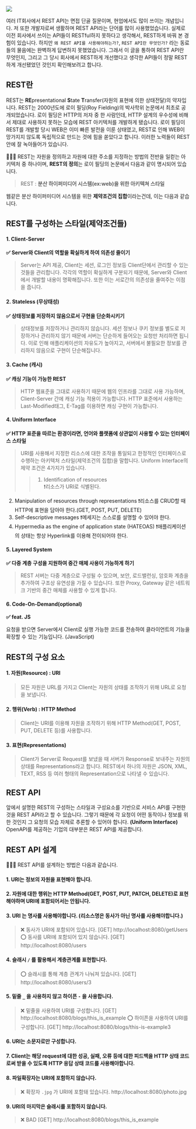 ![](https://velog.velcdn.com/images/seo_kk/post/e24d6047-d731-4999-90d5-1264755033e6/image.png)

여러 IT회사에서 REST API는 면접 단골 질문이며, 현업에서도 많이 쓰이는 개념입니다.
저 또한 개발자로써 생활하며 REST API라는 단어를 많이 사용했었습니다.
실제로 이전 회사에서 쓰이는 API들이 RESTful하지 못하다고 생각해서, REST하게 바꿔 본 경험이 있습니다.
하지만 `왜 REST API를 사용해야하는가?`, `REST API란 무엇인가?` 라는 동료들의 물음에는 완벽하게 답변하지 못했었습니다.
그래서 이 글을 통하여 REST API란 무엇인지, 그리고 그 당시 회사에서 REST하게 개선했다고 생각한 API들이 정말 REST하게 개선됐었던 것인지 확인해보려고 합니다.

## REST란 
REST는 **RE**presentational **S**tate **T**ransfer(자원의 표현에 의한 상태전달)의 약자입니다.
REST는 2000년도에 로이 필딩(Roy Fielding)의 박사학위 논문에서 최초로 공개되었습니다.
로이 필딩은 HTTP의 저자 중 한 사람인데, HTTP 설계의 우수성에 비해서 제대로 사용하지 못하는 모습에 REST 아키텍처를 개발하게 됐습니다.
로이 필딩이 REST를 개발할 당시 WEB은 이미 빠른 발전을 이룬 상태였고, REST로 인해 WEB이 망가지지 않도록 독립적으로 만드는 것에 힘을 쏟았다고 합니다.
이러한 노력들이 REST 안에 잘 녹아들어가 있습니다.

🙆🏻‍♂️ REST는 자원을 정의하고 자원에 대한 주소를 지정하는 방법의 전반을 일컫는 아키텍처 중 하나이며, **REST의 정의**는 로이 필딩의 논문에서 다음과 같이 명시되어 있습니다.

> REST : **분산 하이퍼미디어 시스템(ex:web)을 위한 아키텍쳐 스타일**

웹같은 분산 하이퍼미디어 시스템을 위한 **제약조건의 집합**이라는건데, 이는 다음과 같습니다.

## REST를 구성하는 스타일(제약조건들)
#### 1. Client-Server
**✅ Server와 Client의 역할을 확실하게 하여 의존성 줄이기**
  
> Server는 API 제공, Client는 세션, 로그인 정보등 Client단에서 관리할 수 있는 것들을 관리합니다.
각각의 역할이 확실하게 구분되기 때문에, Server와 Client에서 개발할 내용이 명확해집니다.
또한 이는 서로간의 의존성을 줄여주는 이점을 줍니다.

#### 2. Stateless (무상태성)
**✅ 상태정보를 저장하지 않음으로서 구현을 단순화시키기**

> 상태정보를 저장하거나 관리하지 않습니다.
세션 정보나 쿠키 정보를 별도로 저장하거나 관리하지 않기 때문에 서버는 단순하게 들어오는 요청만 처리하면 됩니다.
이로 인해 애플리케이션의 자유도가 높아지고, 서버에서 불필요한 정보를 관리하지 않음으로 구현이 단순해집니다.

#### 3. Cache (캐시)
**✅ 캐싱 기능이 가능한 REST**
> HTTP 웹표준을 그대로 사용하기 때문에 웹의 인프라를 그대로 사용 가능하며, Client-Server 간에 캐싱 기능 적용이 가능합니다.
HTTP 표준에서 사용하는 Last-Modified태그, E-Tag를 이용하면 캐싱 구현이 가능합니다.

#### 4. Uniform Interface
**✅ HTTP 표준을 따르는 환경이라면, 언어와 플랫폼에 상관없이 사용할 수 있는 인터페이스 스타일**
>URI를 사용해서 지정한 리소스에 대한 조작을 통일되고 한정적인 인터페이스로 수행하는 아키텍처 스타일(제약조건의 집합)을 말합니다.
Uniform Interface의 제약 조건은 4가지가 있습니다.
>>1. Identification of resources  
❗️리소스가 URI로 식별된다.
2. Manipulation of resources through representations
❗️리소스를 CRUD할 때 HTTP에 표현을 담아야 한다.(GET, POST, PUT, DELETE)
3. Self-descriptive messages 
❗️메세지는 스스로를 설명할 수 있어야 한다.
4. Hypermedia as the engine of application state (HATEOAS)
❗️애플리케이션의 상태는 항상 Hyperlink를 이용해 전이되어야 한다.

#### 5. Layered System
**✅ 다중 계층 구성을 지원하여 중간 매체 사용이 가능하게 하기**

> REST 서버는 다중 계층으로 구성될 수 있으며, 보안, 로드밸런싱, 암호화 계층을 추가하여 구조상 유연성을 가질 수 있습니다.
또한 Proxy, Gateway 같은 네트워크 기반의 중간 매체를 사용할 수 있게 합니다.

#### 6. Code-On-Demand(optional)
**✅ feat. JS**
>
요청을 받으면 Server에서 Client로 실행 가능한 코드를 전송하여 클라이언트의 기능을 확장할 수 있는 기능입니다. (JavaScript)

## REST의 구성 요소
#### 1. 자원(Resource) : URI
> 모든 자원은 URL를 가지고 Client는 자원의 상태를 조작하기 위해 URL로 요청을 보냅니다.

#### 2. 행위(Verb) : HTTP Method
> Client는 URI를 이용해 자원을 조작하기 위해 HTTP Method(GET, POST, PUT, DELETE 등)를 사용합니다.

#### 3. 표현(Representations)
> Client가 Server로 Request를 보냈을 때 서버가 Response로 보내주는 자원의 상태를 Representations라고 합니다.
REST에서 하나의 자원은 JSON, XML, TEXT, RSS 등 여러 형태의 Representation으로 나타낼 수 있습니다.

## REST API
앞에서 설명한 REST의 구성하는 스타일과 구성요소를 기반으로 서비스 API를 구현한 것을 REST API라고 할 수 있습니다.
그렇기 때문에 각 요청이 어떤 동작이나 정보를 위한 것인지 그 요청의 모습 자체로 추론할 수 있어야 합니다. **(Uniform Interface)**
OpenAPI를 제공하는 기업의 대부분은 REST API를 제공합니다.

## REST API 설계
🙆🏻‍♂️ REST API를 설계하는 방법은 다음과 같습니다.
#### 1. URI는 정보의 자원을 표현해야 합니다.
#### 2. 자원에 대한 행위는 HTTP Method(GET, POST, PUT, PATCH, DELETE)로 표현해야하며 URI에 포함되어서는 안됩니다.

#### 3. URI 는 명사를 사용해야합니다. (리소스명은 동사가 아닌 명사를 사용해야합니다.)
>❌  동사가 URI에 포함되어 있습니다.
[GET] http://localhost:8080/getUsers
⭕️  동사를 URI에 포함되어 있지 않습니다.
[GET] http://localhost:8080/users

#### 4. 슬래시 `/` 를 활용해서 계층관계를 표현합니다.
>⭕️ 슬래시를 통해 계층 관계가 나눠져 있습니다.
[GET] http://localhost:8080/users/3

#### 5. 밑줄 `_` 을 사용하지 않고 하이픈 `-` 을 사용합니다.
>❌ 밑줄을 사용하여 URI를 구성합니다.
[GET] http://localhost:8080/blogs/this_is_example
⭕️ 하이픈을 사용하여 URI를 구성합니다.
[GET] http://localhost:8080/blogs/this-is-example3

#### 6. URI는 소문자로만 구성합니다.
>

#### 7. Client는 해당 request에 대한 성공, 실패, 오류 등에 대한 피드백을 HTTP 상태 코드로써 받을 수 있도록 HTTP 응답 상태 코드를 사용해야합니다.
>

#### 8. 파일확장자는 URI에 포함하지 않습니다.
>❌ 확장자 `.jpg` 가 URI에 포함돼 있습니다.
http://localhost:8080/photo.jpg

#### 9. URI의 마지막은 슬래시를 포함하지 않습니다.
>❌ BAD [GET] http://localhost:8080/blogs/this_is_example
